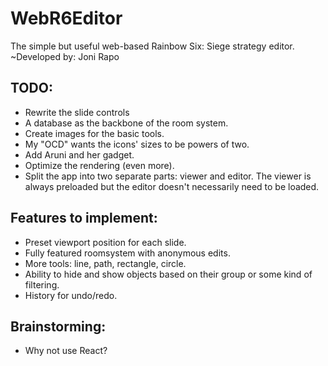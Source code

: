 # WebR6Editor
The simple but useful web-based Rainbow Six: Siege strategy editor.
~Developed by: Joni Rapo

## TODO:
- Rewrite the slide controls
- A database as the backbone of the room system.
- Create images for the basic tools.
- My "OCD" wants the icons' sizes to be powers of two.
- Add Aruni and her gadget.
- Optimize the rendering (even more).
- Split the app into two separate parts: viewer and editor.
  The viewer is always preloaded but the editor doesn't necessarily need to be loaded.

## Features to implement:
- Preset viewport position for each slide.
- Fully featured roomsystem with anonymous edits.
- More tools: line, path, rectangle, circle.
- Ability to hide and show objects based on their group or some kind of filtering.
- History for undo/redo.

## Brainstorming:
- Why not use React?
